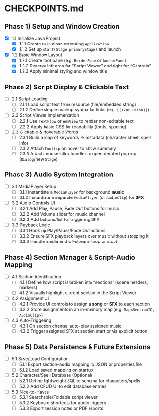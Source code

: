 # CHECKPOINTS.md

## Phase 1) Setup and Window Creation
- [X] 1.1 Initialize Java Project
    - [X] 1.1.1 Create `Main` class extending `Application`
    - [X] 1.1.2 Set up `start(Stage primaryStage)` and launch
- [X] 1.2 Basic Window Layout
    - [X] 1.2.1 Create root pane (e.g. `BorderPane` or `AnchorPane`)
    - [X] 1.2.2 Reserve left area for “Script Viewer” and right for “Controls”
    - [X] 1.2.3 Apply minimal styling and window title

## Phase 2) Script Display & Clickable Text
- [ ] 2.1 Script Loading
    - [ ] 2.1.1 Load script text from resource (file/embedded string)
    - [ ] 2.1.2 Define simple markup syntax for links (e.g. `[[Ivor Dotsk]]`)
- [ ] 2.2 Script Viewer Implementation
    - [ ] 2.2.1 Use `TextFlow` or `WebView` to render non-editable text
    - [ ] 2.2.2 Apply basic CSS for readability (fonts, spacing)
- [ ] 2.3 Clickable & Hoverable Words
    - [ ] 2.3.1 Build a map of keywords → metadata (character sheet, spell info)
    - [ ] 2.3.2 Attach `Tooltip` on hover to show summary
    - [ ] 2.3.3 Attach mouse-click handler to open detailed pop-up (`Dialog`/new `Stage`)

## Phase 3) Audio System Integration
- [ ] 3.1 MediaPlayer Setup
    - [ ] 3.1.1 Instantiate a `MediaPlayer` for background **music**
    - [ ] 3.1.2 Instantiate a separate `MediaPlayer` (or `AudioClip`) for **SFX**
- [ ] 3.2 Audio Controls UI
    - [ ] 3.2.1 Add Play, Pause, Fade Out buttons for music
    - [ ] 3.2.2 Add Volume slider for music channel
    - [ ] 3.2.3 Add buttons/list for triggering SFX
- [ ] 3.3 Playback Logic
    - [ ] 3.3.1 Hook up Play/Pause/Fade Out actions
    - [ ] 3.3.2 Ensure SFX playback layers over music without stopping it
    - [ ] 3.3.3 Handle media end-of-stream (loop or stop)

## Phase 4) Section Manager & Script–Audio Mapping
- [ ] 4.1 Section Identification
    - [ ] 4.1.1 Define how script is broken into “sections” (scene headers, markers)
    - [ ] 4.1.2 Visually highlight current section in the Script Viewer
- [ ] 4.2 Assignment UI
    - [ ] 4.2.1 Provide UI controls to assign a **song** or **SFX** to each section
    - [ ] 4.2.2 Store assignments in an in-memory map (e.g. `Map<SectionID, AudioClip>`)
- [ ] 4.3 Auto-Triggering
    - [ ] 4.3.1 On section change, auto-play assigned music
    - [ ] 4.3.2 Trigger assigned SFX at section start or via explicit button

## Phase 5) Data Persistence & Future Extensions
- [ ] 5.1 Save/Load Configuration
    - [ ] 5.1.1 Export section–audio mapping to JSON or properties file
    - [ ] 5.1.2 Load saved mapping on startup
- [ ] 5.2 Character/Spell Database (Optional)
    - [ ] 5.2.1 Define lightweight SQLite schema for characters/spells
    - [ ] 5.2.2 Add CRUD UI to edit database entries
- [ ] 5.3 Nice-to-Haves
    - [ ] 5.3.1 Searchable/Foldable script viewer
    - [ ] 5.3.2 Keyboard shortcuts for audio triggers
    - [ ] 5.3.3 Export session notes or PDF reports
